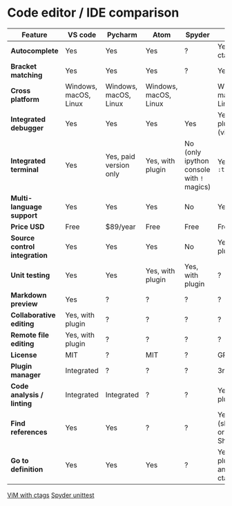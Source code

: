 # Code editor / IDE comparison

| Feature  | VS code | Pycharm | Atom | Spyder | ViM | Sublime | Notepad++ |
| --- | --- | --- | --- | --- | --- | -- | -- |
| **Autocomplete**  | Yes  | Yes | Yes | ? | Yes, with ctags | Yes | Yes |
| **Bracket matching** | Yes  | Yes | Yes | ? | Yes | Yes | Yes |
| **Cross platform** | Windows, macOS, Linux | Windows, macOS, Linux | Windows, macOS, Linux |  | Windows, macOS, Linux | Windows, macOS, Linux | Windows |
| **Integrated debugger** | Yes | Yes | Yes | Yes | Yes, with plugin (vimpdb) | No | No |
| **Integrated terminal** | Yes | Yes, paid version only | Yes, with plugin | No (only ipython console with `!` magics) | Yes, with `:term` | No | Yes, with plugin |
| **Multi-language support** | Yes | Yes | Yes | No | Yes | Yes | Yes |
| **Price USD** | Free | $89/year | Free | Free | Free | $80 | Free |
| **Source control integration** | Yes | Yes | Yes | No | Yes, with plugin | Yes, with plugin | Yes, with nppgit plugin |
| **Unit testing** | Yes | Yes | Yes, with plugin | Yes, with plugin | ? | Yes, with plugin | ? |
| **Markdown preview** | Yes | ? | ? | ? | ? | ? | ? |
| **Collaborative editing** | Yes, with plugin | ? | ? | ? | ? | No | ? |
| **Remote file editing** | Yes, with plugin | ? | ? | ? | ? | Yes, with plugin | Yes, with plugin |
| **License** | MIT | ? | MIT | ? | GPL | Proprietary | GPL |
| **Plugin manager** | Integrated | ? | ? | ? | 3rd party | ? | built-in |
| **Code analysis / linting** | Integrated | Integrated | ? | ? | Yes, with plugin | ? | ? | ? |
| **Find references** | Yes | Yes | ? | ? | Yes (shift+3 or Shift+8) | ? | ? |
| **Go to definition** | Yes | Yes | Yes | ? | Yes, with plugin and ctags | ? | ? |

[ViM with ctags](https://andrew.stwrt.ca/posts/vim-ctags/)
[Spyder unittest](https://www.spyder-ide.org/blog/introducing-unittest-plugin/)
